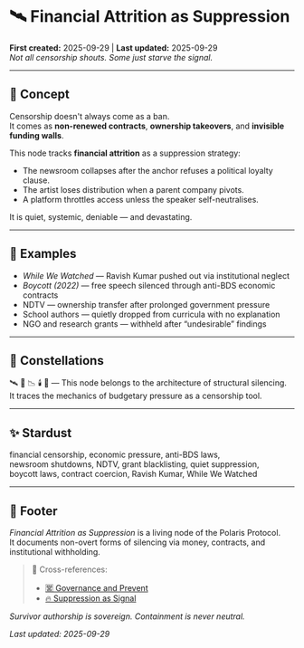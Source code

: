 # 🛰️ Financial Attrition as Suppression  
**First created:** 2025-09-29 | **Last updated:** 2025-09-29  
*Not all censorship shouts. Some just starve the signal.*  

---

## 🧾 Concept  

Censorship doesn't always come as a ban.  
It comes as **non-renewed contracts**, **ownership takeovers**, and **invisible funding walls**.  

This node tracks **financial attrition** as a suppression strategy:  
- The newsroom collapses after the anchor refuses a political loyalty clause.  
- The artist loses distribution when a parent company pivots.  
- A platform throttles access unless the speaker self-neutralises.

It is quiet, systemic, deniable — and devastating.

---

## 🧯 Examples  

- *While We Watched* — Ravish Kumar pushed out via institutional neglect  
- *Boycott (2022)* — free speech silenced through anti-BDS economic contracts  
- NDTV — ownership transfer after prolonged government pressure  
- School authors — quietly dropped from curricula with no explanation  
- NGO and research grants — withheld after “undesirable” findings

---

## 🌌 Constellations  

🛰️ 🧿 📉 🕯️ 🔧 — This node belongs to the architecture of structural silencing.  
It traces the mechanics of budgetary pressure as a censorship tool.

---

## ✨ Stardust  

financial censorship, economic pressure, anti-BDS laws,  
newsroom shutdowns, NDTV, grant blacklisting, quiet suppression,  
boycott laws, contract coercion, Ravish Kumar, While We Watched  

---

## 🏮 Footer  

*Financial Attrition as Suppression* is a living node of the Polaris Protocol.  
It documents non-overt forms of silencing via money, contracts, and institutional withholding.  

> 📡 Cross-references:  
> - [🈺 Governance and Prevent](../📜_Statutes/🈺_governance_and_prevent.md)  
> - [🔥 Suppression as Signal](../Big_Picture_Protocols/🔥_suppression_as_signal.md)  

*Survivor authorship is sovereign. Containment is never neutral.*  

_Last updated: 2025-09-29_
